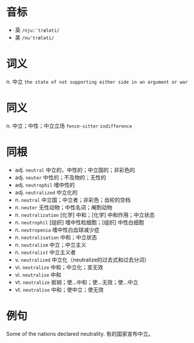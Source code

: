# 音标

- 英 `/nju:ˈtræləti/`
- 美 `/nu'træləti/`

# 词义

n. 中立
`the state of not supporting either side in an argument or war`

# 同义

n. 中立；中性；中立立场
`fence-sitter` `indifference`

# 同根

- adj. `neutral` 中立的，中性的；中立国的；非彩色的
- adj. `neuter` 中性的；不及物的；无性的
- adj. `neutrophil` 嗜中性的
- adj. `neutralized` 中立化的
- n. `neutral` 中立国；中立者；非彩色；齿轮的空档
- n. `neuter` 无性动物；中性名词；阉割动物
- n. `neutralization` [化学] 中和；[化学] 中和作用；中立状态
- n. `neutrophil` [组织] 嗜中性粒细胞；[组织] 中性白细胞
- n. `neutropenia` 嗜中性白血球减少症
- n. `neutralisation` 中和；中立状态
- n. `neutralism` 中立；中立主义
- n. `neutralist` 中立主义者
- v. `neutralized` 中立化（neutralize的过去式和过去分词）
- vi. `neutralize` 中和；中立化；变无效
- vi. `neutralise` 中和
- vt. `neutralize` 抵销；使…中和；使…无效；使…中立
- vt. `neutralise` 中和；使中立；使无效

# 例句

Some of the nations declared neutrality.
有的国家宣布中立。


